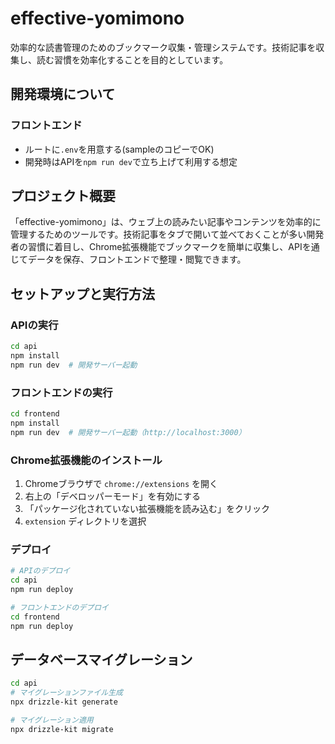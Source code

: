 # effective-yomimono

効率的な読書管理のためのブックマーク収集・管理システムです。技術記事を収集し、読む習慣を効率化することを目的としています。

## 開発環境について

### フロントエンド

- ルートに`.env`を用意する(sampleのコピーでOK)
- 開発時はAPIを`npm run dev`で立ち上げて利用する想定

## プロジェクト概要
「effective-yomimono」は、ウェブ上の読みたい記事やコンテンツを効率的に管理するためのツールです。技術記事をタブで開いて並べておくことが多い開発者の習慣に着目し、Chrome拡張機能でブックマークを簡単に収集し、APIを通じてデータを保存、フロントエンドで整理・閲覧できます。

## セットアップと実行方法

### APIの実行
```bash
cd api
npm install
npm run dev  # 開発サーバー起動
```

### フロントエンドの実行
```bash
cd frontend
npm install
npm run dev  # 開発サーバー起動（http://localhost:3000）
```

### Chrome拡張機能のインストール
1. Chromeブラウザで `chrome://extensions` を開く
2. 右上の「デベロッパーモード」を有効にする
3. 「パッケージ化されていない拡張機能を読み込む」をクリック
4. `extension` ディレクトリを選択

### デプロイ
```bash
# APIのデプロイ
cd api
npm run deploy

# フロントエンドのデプロイ
cd frontend
npm run deploy
```

## データベースマイグレーション
```bash
cd api
# マイグレーションファイル生成
npx drizzle-kit generate

# マイグレーション適用
npx drizzle-kit migrate
```
